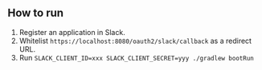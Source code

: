## How to run

1. Register an application in Slack.
2. Whitelist `https://localhost:8080/oauth2/slack/callback` as a redirect URL.
3. Run `SLACK_CLIENT_ID=xxx SLACK_CLIENT_SECRET=yyy ./gradlew bootRun`

